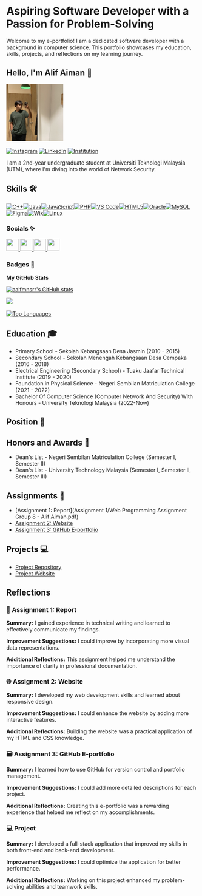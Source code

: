 # Aspiring Software Developer with a Passion for Problem-Solving

Welcome to my e-portfolio! I am a dedicated software developer with a background in computer science. This portfolio showcases my education, skills, projects, and reflections on my learning journey.

## Hello, I'm Alif Aiman 👋

<img src="image/pict.jpg" alt="Profile Picture" width="150" height="150">

[![Instagram](https://img.shields.io/badge/Instagram-E4405F?style=for-the-badge&logo=instagram&logoColor=white)](https://instagram.com/yourprofile)
[![LinkedIn](https://img.shields.io/badge/LinkedIn-0A66C2?style=for-the-badge&logo=linkedin&logoColor=white)](https://linkedin.com/in/yourprofile)
[![Institution](https://img.shields.io/badge/Institution-0078D4?style=for-the-badge&logo=Microsoft&logoColor=white)](https://yourinstitution.com)

I am a 2nd-year undergraduate student at Universiti Teknologi Malaysia (UTM), where I'm diving into the world of Network Security.

## Skills 🛠️

<p align="left">
<a href="https://docs.microsoft.com/en-us/cpp/?view=msvc-170" target="_blank" rel="noreferrer"><img src="https://raw.githubusercontent.com/danielcranney/readme-generator/main/public/icons/skills/cplusplus-colored.svg" width="36" height="36" alt="C++" /></a><a href="https://www.oracle.com/java/" target="_blank" rel="noreferrer"><img src="https://raw.githubusercontent.com/danielcranney/readme-generator/main/public/icons/skills/java-colored.svg" width="36" height="36" alt="Java" /></a><a href="https://developer.mozilla.org/en-US/docs/Web/JavaScript" target="_blank" rel="noreferrer"><img src="https://raw.githubusercontent.com/danielcranney/readme-generator/main/public/icons/skills/javascript-colored.svg" width="36" height="36" alt="JavaScript" /></a><a href="https://www.php.net/" target="_blank" rel="noreferrer"><img src="https://raw.githubusercontent.com/danielcranney/readme-generator/main/public/icons/skills/php-colored.svg" width="36" height="36" alt="PHP" /></a><a href="https://code.visualstudio.com/" target="_blank" rel="noreferrer"><img src="https://raw.githubusercontent.com/danielcranney/readme-generator/main/public/icons/skills/visualstudiocode.svg" width="36" height="36" alt="VS Code" /></a><a href="https://developer.mozilla.org/en-US/docs/Glossary/HTML5" target="_blank" rel="noreferrer"><img src="https://raw.githubusercontent.com/danielcranney/readme-generator/main/public/icons/skills/html5-colored.svg" width="36" height="36" alt="HTML5" /></a><a href="https://www.oracle.com/uk/index.html" target="_blank" rel="noreferrer"><img src="https://raw.githubusercontent.com/danielcranney/readme-generator/main/public/icons/skills/oracle-colored.svg" width="36" height="36" alt="Oracle" /></a><a href="https://www.mysql.com/" target="_blank" rel="noreferrer"><img src="https://raw.githubusercontent.com/danielcranney/readme-generator/main/public/icons/skills/mysql-colored.svg" width="36" height="36" alt="MySQL" /></a><a href="https://www.figma.com/" target="_blank" rel="noreferrer"><img src="https://raw.githubusercontent.com/danielcranney/readme-generator/main/public/icons/skills/figma-colored.svg" width="36" height="36" alt="Figma" /></a><a href="https://wix.com" target="_blank" rel="noreferrer"><img src="https://raw.githubusercontent.com/danielcranney/readme-generator/main/public/icons/skills/wix-colored.svg" width="36" height="36" alt="Wix" /></a><a href="https://www.linux.org" target="_blank" rel="noreferrer"><img src="https://raw.githubusercontent.com/danielcranney/readme-generator/main/public/icons/skills/linux-colored.svg" width="36" height="36" alt="Linux" /></a>
</p>

### Socials ✨

<p align="left"> <a href="https://www.github.com/aalfmnsrr" target="_blank" rel="noreferrer"> <picture> <source media="(prefers-color-scheme: dark)" srcset="https://raw.githubusercontent.com/danielcranney/readme-generator/main/public/icons/socials/github-dark.svg" /> <source media="(prefers-color-scheme: light)" srcset="https://raw.githubusercontent.com/danielcranney/readme-generator/main/public/icons/socials/github.svg" /> <img src="https://raw.githubusercontent.com/danielcranney/readme-generator/main/public/icons/socials/github.svg" width="32" height="32" /> </picture> </a> <a href="http://www.instagram.com/alfmnsrr" target="_blank" rel="noreferrer"> <picture> <source media="(prefers-color-scheme: dark)" srcset="https://raw.githubusercontent.com/danielcranney/readme-generator/main/public/icons/socials/instagram-dark.svg" /> <source media="(prefers-color-scheme: light)" srcset="https://raw.githubusercontent.com/danielcranney/readme-generator/main/public/icons/socials/instagram.svg" /> <img src="https://raw.githubusercontent.com/danielcranney/readme-generator/main/public/icons/socials/instagram.svg" width="32" height="32" /> </picture> </a> <a href="https://www.linkedin.com/in/alif-aiman-084bab253/" target="_blank" rel="noreferrer"> <picture> <source media="(prefers-color-scheme: dark)" srcset="https://raw.githubusercontent.com/danielcranney/readme-generator/main/public/icons/socials/linkedin-dark.svg" /> <source media="(prefers-color-scheme: light)" srcset="https://raw.githubusercontent.com/danielcranney/readme-generator/main/public/icons/socials/linkedin.svg" /> <img src="https://raw.githubusercontent.com/danielcranney/readme-generator/main/public/icons/socials/linkedin.svg" width="32" height="32" /> </picture> </a> <a href="https://www.x.com/Alifmnsr" target="_blank" rel="noreferrer"> <picture> <source media="(prefers-color-scheme: dark)" srcset="https://raw.githubusercontent.com/danielcranney/readme-generator/main/public/icons/socials/twitter-dark.svg" /> <source media="(prefers-color-scheme: light)" srcset="https://raw.githubusercontent.com/danielcranney/readme-generator/main/public/icons/socials/twitter.svg" /> <img src="https://raw.githubusercontent.com/danielcranney/readme-generator/main/public/icons/socials/twitter.svg" width="32" height="32" /> </picture> </a></p>

### Badges 💯

<b>My GitHub Stats</b>

<a href="http://www.github.com/aalfmnsrr"><img src="https://github-readme-stats.vercel.app/api?username=aalfmnsrr&show_icons=true&hide=&count_private=true&title_color=0891b2&text_color=ffffff&icon_color=0891b2&bg_color=1c1917&hide_border=true&show_icons=true" alt="aalfmnsrr's GitHub stats" /></a>

<a href="http://www.github.com/aalfmnsrr"><img src="https://github-readme-streak-stats.herokuapp.com/?user=aalfmnsrr&stroke=ffffff&background=1c1917&ring=0891b2&fire=0891b2&currStreakNum=ffffff&currStreakLabel=0891b2&sideNums=ffffff&sideLabels=ffffff&dates=ffffff&hide_border=true" /></a>

<a href="https://github.com/aalfmnsrr" align="left"><img src="https://github-readme-stats.vercel.app/api/top-langs/?username=aalfmnsrr&langs_count=10&title_color=0891b2&text_color=ffffff&icon_color=0891b2&bg_color=1c1917&hide_border=true&locale=en&custom_title=Top%20%Languages" alt="Top Languages" /></a>

## Education 🎓 

- Primary School - Sekolah Kebangsaan Desa Jasmin (2010 - 2015)
- Secondary School - Sekolah Menengah Kebangsaan Desa Cempaka (2016 - 2018)
- Electrical Engineering (Secondary School) - Tuaku Jaafar Technical Institute (2019 - 2020)
- Foundation in Physical Science - Negeri Sembilan Matriculation College (2021 - 2022)
- Bachelor Of Computer Science (Computer Network And Security) With Honours - University Teknologi Malaysia (2022-Now)

## Position 👊

<!-- Add your positions here -->

## Honors and Awards 🥇

- Dean's List - Negeri Sembilan Matriculation College (Semester I, Semester II)
- Dean's List - University Technology Malaysia (Semester I, Semester II, Semester III)
  

## Assignments 📑

- [Assignment 1: Report](Assignment 1/Web Programming Assignment Group 8 - Alif Aiman.pdf)
- [Assignment 2: Website](link_to_website)
- [Assignment 3: GitHub E-portfolio](https://github.com/your_github_username/your_eportfolio_repo)

## Projects 💻

- [Project Repository](link_to_project_repo)
- [Project Website](link_to_project_website)

## Reflections

### 📄 Assignment 1: Report

**Summary:** I gained experience in technical writing and learned to effectively communicate my findings.

**Improvement Suggestions:** I could improve by incorporating more visual data representations.

**Additional Reflections:** This assignment helped me understand the importance of clarity in professional documentation.

### 🌐 Assignment 2: Website

**Summary:** I developed my web development skills and learned about responsive design.

**Improvement Suggestions:** I could enhance the website by adding more interactive features.

**Additional Reflections:** Building the website was a practical application of my HTML and CSS knowledge.

### 🗃 Assignment 3: GitHub E-portfolio

**Summary:** I learned how to use GitHub for version control and portfolio management.

**Improvement Suggestions:** I could add more detailed descriptions for each project.

**Additional Reflections:** Creating this e-portfolio was a rewarding experience that helped me reflect on my accomplishments.

### 💻 Project

**Summary:** I developed a full-stack application that improved my skills in both front-end and back-end development.

**Improvement Suggestions:** I could optimize the application for better performance.

**Additional Reflections:** Working on this project enhanced my problem-solving abilities and teamwork skills.
